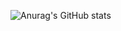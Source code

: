 ![Anurag's GitHub stats](https://github-readme-stats.vercel.app/api?username=2876225417&show_icons=true&theme=radical)
